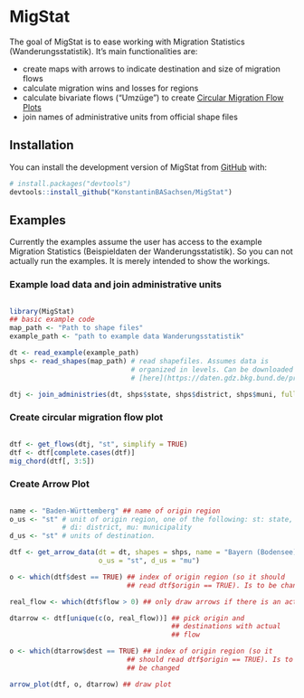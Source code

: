 
<!-- README.md is generated from README.Rmd. Please edit that file -->

# MigStat

<!-- badges: start -->
<!-- badges: end -->

The goal of MigStat is to ease working with Migration Statistics
(Wanderungsstatistik). It’s main functionalities are:

-   create maps with arrows to indicate destination and size of
    migration flows
-   calculate migration wins and losses for regions
-   calculate bivariate flows (“Umzüge”) to create [Circular Migration
    Flow
    Plots](https://www.r-bloggers.com/2014/03/circular-migration-flow-plots-in-r/)
-   join names of administrative units from official shape files

## Installation

You can install the development version of MigStat from
[GitHub](https://github.com/) with:

``` r
# install.packages("devtools")
devtools::install_github("KonstantinBASachsen/MigStat")
```

## Examples

Currently the examples assume the user has access to the example
Migration Statistics (Beispieldaten der Wanderungsstatistik). So you can
not actually run the examples. It is merely intended to show the
workings.

### Example load data and join administrative units

``` r

library(MigStat)
## basic example code
map_path <- "Path to shape files"
example_path <- "path to example data Wanderungsstatistik"

dt <- read_example(example_path)
shps <- read_shapes(map_path) # read shapefiles. Assumes data is
                              # organized in levels. Can be downloaded
                              # [here](https://daten.gdz.bkg.bund.de/produkte/vg/vg250_ebenen_1231/2013/)

dtj <- join_administries(dt, shps$state, shps$district, shps$muni, full = FALSE) ### join "official" names
```

### Create circular migration flow plot

``` r

dtf <- get_flows(dtj, "st", simplify = TRUE)
dtf <- dtf[complete.cases(dtf)]
mig_chord(dtf[, 3:5])
```

### Create Arrow Plot

``` r

name <- "Baden-Württemberg" ## name of origin region
o_us <- "st" # unit of origin region, one of the following: st: state,
             # di: district, mu: municipality
d_us <- "st" # units of destination. 

dtf <- get_arrow_data(dt = dt, shapes = shps, name = "Bayern (Bodensee)",
                      o_us = "st", d_us = "mu")

o <- which(dtf$dest == TRUE) ## index of origin region (so it should
                             ## read dtf$origin == TRUE). Is to be changed

real_flow <- which(dtf$flow > 0) ## only draw arrows if there is an actual flow

dtarrow <- dtf[unique(c(o, real_flow))] ## pick origin and
                                        ## destinations with actual
                                        ## flow

o <- which(dtarrow$dest == TRUE) ## index of origin region (so it
                             ## should read dtf$origin == TRUE). Is to
                             ## be changed

arrow_plot(dtf, o, dtarrow) ## draw plot
```

